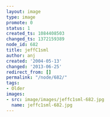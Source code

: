 ```yaml
---
layout: image
type: image
promote: 0
status: 1
created_ts: 1084408503
changed_ts: 1372159389
node_id: 682
title: jeffC1sml
author: anj
created: '2004-05-13'
changed: '2013-06-25'
redirect_from: []
permalink: "/node/682/"
tags:
- Older
images:
- src: image/images/jeffc1sml-682.jpg
  name: jeffc1sml-682.jpg
---
```


